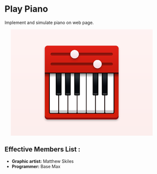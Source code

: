 # Play Piano
Implement and simulate piano on web page.

<center>
<img width="92%" src="https://raw.githubusercontent.com/BaseMax/PlayPiano/master/demo.png">
</center>


Effective Members List :
------------
- **Graphic artist:** Matthew Skiles
- **Programmer:** Base Max
